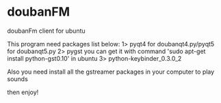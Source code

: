 doubanFM
========

doubanFm client for ubuntu

This program need packages list below:
1> pyqt4 for doubanqt4.py/pyqt5 for doubanqt5.py
2> pygst you can get it with command 'sudo apt-get install python-gst0.10' in ubuntu
3> python-keybinder_0.3.0_2

Also you need install all the gstreamer packages in your computer to play sounds

then enjoy!
